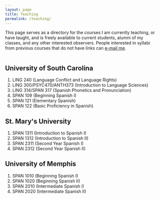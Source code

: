 ```yaml
---
layout: page
title: Teaching
permalink: /teaching/
---
```


This page serves as a directory for the courses I am currently teaching, or have taught, 
and is freely available to current students, alumni of my classes, and any other 
interested observers. People interested in syllabi from previous courses that 
do not have links can [e-mail me](mailto:reedpe@mailbox.sc.edu).

<hr style="clear:both;visibility: hidden;" />  


## University of South Carolina

1. LING 240 (Language Conflict and Language Rights)
2. LING 300/PSYC470/ANTH373 (Introduction to Language Sciences)
3. LING 314/SPAN 317 (Spanish Phonetics and Pronunciation)
4. SPAN 109 (Beginning Spanish I)
5. SPAN 121 (Elementary Spanish)
6. SPAN 122 (Basic Proficiency in Spanish)

## St. Mary's University

1. SPAN 1311 (Introduction to Spanish I)
2. SPAN 1312 (Introduction to Spanish II)
3. SPAN 2311 (Second Year Spanish I)
4. SPAN 2312 (Second Year Spanish II)

## University of Memphis

1. SPAN 1010 (Beginning Spanish I)
2. SPAN 1020 (Beginning Spanish II)
3. SPAN 2010 (Intermediate Spanish I)
4. SPAN 2020 (Intermediate Spanish II)